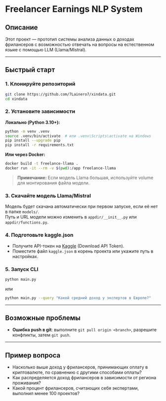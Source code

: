 # Freelancer Earnings NLP System

## Описание

Этот проект — прототип системы анализа данных о доходах фрилансеров с возможностью отвечать на вопросы на естественном языке с помощью LLM (Llama/Mistral).

---

## Быстрый старт

### 1. Клонируйте репозиторий

```sh
git clone https://github.com/7Lainero7/xindata.git
cd xindata
```

### 2. Установите зависимости

**Локально (Python 3.10+):**
```sh
python -m venv .venv
source .venv/bin/activate  # или .venv\Scripts\activate на Windows
pip install --upgrade pip
pip install -r requirements.txt
```

**Или через Docker:**
```sh
docker build -t freelance-llama .
docker run -it --rm -v $(pwd):/app freelance-llama
```
> **Примечание:** Если модель Llama большая, используйте volume для монтирования файла модели.

### 3. Скачайте модель Llama/Mistral

Модель будет скачана автоматически при первом запуске, если её нет в папке `models/`.  
Путь и URL модели можно изменить в `appdir/__init__.py` или `appdir/functions.py`.

### 4. Подготовьте kaggle.json

- Получите API-токен на [Kaggle](https://www.kaggle.com/settings/account) (Download API Token).
- Поместите файл `kaggle.json` в корень проекта или укажите путь в настройках.

### 5. Запуск CLI

```sh
python main.py
```
или
```sh
python main.py --query "Какой средний доход у экспертов в Европе?"
```

---

## Возможные проблемы

- **Ошибка push в git**: выполните `git pull origin <branch>`, разрешите конфликты, затем `git push`.

---

## Пример вопроса

- Насколько выше доход у фрилансеров, принимающих оплату в криптовалюте, по сравнению с другими способами оплаты?
- Как распределяется доход фрилансеров в зависимости от региона проживания?
- Какой процент фрилансеров, считающих себя экспертами, выполнил менее 100 проектов?